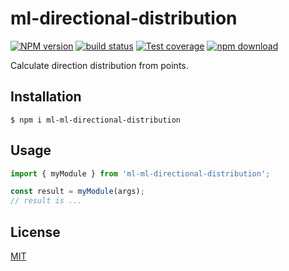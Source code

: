 # ml-directional-distribution

[![NPM version][npm-image]][npm-url]
[![build status][ci-image]][ci-url]
[![Test coverage][codecov-image]][codecov-url]
[![npm download][download-image]][download-url]

Calculate direction distribution from points.

## Installation

`$ npm i ml-ml-directional-distribution`

## Usage

```js
import { myModule } from 'ml-ml-directional-distribution';

const result = myModule(args);
// result is ...
```

## License

[MIT](./LICENSE)

[npm-image]: https://img.shields.io/npm/v/ml-ml-directional-distribution.svg
[npm-url]: https://www.npmjs.com/package/ml-ml-directional-distribution
[ci-image]: https://github.com/mljs/ml-directional-distribution/workflows/Node.js%20CI/badge.svg?branch=main
[ci-url]: https://github.com/mljs/ml-directional-distribution/actions?query=workflow%3A%22Node.js+CI%22
[codecov-image]: https://img.shields.io/codecov/c/github/mljs/ml-directional-distribution.svg
[codecov-url]: https://codecov.io/gh/mljs/ml-directional-distribution
[download-image]: https://img.shields.io/npm/dm/ml-ml-directional-distribution.svg
[download-url]: https://www.npmjs.com/package/ml-ml-directional-distribution

